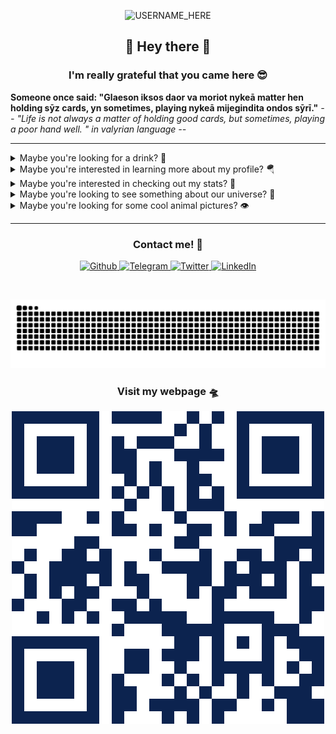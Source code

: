 <p align="center">

  <img src="https://socialify.git.ci/nclsbayona/nclsbayona/image?description=1&descriptionEditable=Come%20check%20my%20profile!&font=Bitter&pattern=Signal&theme=Dark" alt="USERNAME_HERE" width="640" height="320" />

</p>

<h2 align="center">👋 Hey there 👋</h2>

<h3 align="center">I'm really grateful that you came here 😎</h3>

<!--p  align="center">
<img src="logo.png" alt="Logo" width="480">
</p-->


<p align="center">

  <strong align="center">Someone once said: &quot;Glaeson iksos daor va moriot nykeā matter hen holding sȳz cards,  yn sometimes,  playing nykeā mijegindita ondos sȳrī.&quot;</strong>
  <i>-- &quot;Life is not always a matter of holding good cards, but sometimes, playing a poor hand well. &quot; in valyrian language --</i>

</p>


----

<details name="info">
<summary>Maybe you're looking for a drink? 🍹</summary>
<br />
<h4 align="center">Kentucky B And B</h4>
<p align="center">

<img src="https://www.thecocktaildb.com/images/media/drink/sqxsxp1478820236.jpg" alt="Drink image" />

</p>

<h5 align="center">Alcoholic - Ordinary Drink</h5>

<h5 align="center">Necessary ingredients</h5>
<table align="center">
<tr>
<td>
<table frame="box" rules="cols">
    <thead>
        <tr>
            <th style="padding-left: 1em; padding-right: 1em; text-align: center">Ingredient</th>
            <th style="padding-left: 1em; padding-right: 1em; text-align: center">Measure</th>
        </tr>
    </thead>
    <tbody>
        <tr>
            <td style="padding-left: 1em; padding-right: 1em; text-align: center; vertical-align: top">Bourbon</td>
            <td style="padding-left: 1em; padding-right: 1em; text-align: center; vertical-align: top">2 oz </td>
        </tr>
        <tr>
            <td style="padding-left: 1em; padding-right: 1em; text-align: center; vertical-align: top">Benedictine</td>
            <td style="padding-left: 1em; padding-right: 1em; text-align: center; vertical-align: top">1/2 oz </td>
        </tr>
    </tbody>
</table>
</td>
</tr>
</table>



<p align="center">
Pour the bourbon and Benedictine into a brandy snifter.
</p>

----

</details>


<details name="info">
<summary>Maybe you're interested in learning more about my profile? 🪂</summary>
<br />
<h5 align="center">👀 Visitor count</h5>
<p align="center">

<img src="https://profile-counter.glitch.me/nclsbayona/count.svg"/>

</p>
<p align="center">

<img src="https://img.shields.io/github/followers/nclsbayona?color=003153&logo=github&style=for-the-badge"/>
<img src="https://img.shields.io/github/last-commit/nclsbayona/nclsbayona?color=003153&logo=github&style=for-the-badge&label=Latest%20Profile%20Commit">

</p>
<p align="center">

<img src="https://github-profile-trophy.vercel.app/?username=nclsbayona&theme=dracula&no-frame=false&margin-w=5&margin-h=5&no-bg=true&column=4">

</p>

----

</details>


<details name="info">
<summary>Maybe you're interested in checking out my stats? 🐣</summary>
<br />
<h4 align="center">General GitHub Stats 🌀</h4>

<p align="center">

<!--h5>😃 General Overview</h5-->
<img src="https://github-readme-stats.vercel.app/api?username=nclsbayona&show_icons=true&count_private=true&include_all_commits=true&locale=en&theme=tokyonight" width="260">

<!--h5>Life-Time Stats Overview 😃</h5-->
<img src="https://github-readme-streak-stats.herokuapp.com/?user=nclsbayona&theme=algolia" width="260">

</p>

<br />

<h4 align="center">🤖 Programming Languages Stats</h4>

<p align="center">

<!--h5>Most Used Languages Stats 💾</h5-->
<img src="https://github-readme-stats.vercel.app/api/top-langs/?username=nclsbayona&show_icons=true&locale=en&langs_count=5&theme=tokyonight">

</p>

<br />

<h4 align="center">⌚General Weekly-Stats</h4>
<table align="center">
<tr>
<td>
<table frame="box" rules="cols">
    <thead>
        <tr>
            <th style="padding-left: 1em; padding-right: 1em; text-align: center">Language name</th>
            <th style="padding-left: 1em; padding-right: 1em; text-align: center">Time spent</th>
        </tr>
    </thead>
    <tbody>
    </tbody>
</table>
</td>
<td>
<table frame="box" rules="cols">
    <thead>
        <tr>
            <th style="padding-left: 1em; padding-right: 1em; text-align: center">OS name</th>
            <th style="padding-left: 1em; padding-right: 1em; text-align: center">Time spent</th>
        </tr>
    </thead>
    <tbody>
    </tbody>
</table>
</td>
</tr>
</table>

----
</details>


<details name="info">
<summary>Maybe you're looking to see something about our universe? 🔭</summary>

<br />
<h4 align="center">Two Worlds, Two Analemmas - ©️ Tunc Tezel @ 2025-06-21</h4>
<p align="center">

<img src="https://apod.nasa.gov/apod/image/2506/AnalemmaEarthMars1200.jpg" alt="Two Worlds, Two Analemmas image" />

</p>

<h5 align="center">Sure, that figure-8 shaped curve you get when you mark the position of the Sun in Earth's sky at the same time each day over one year is called an analemma. On the left, Earth's figure-8 analemma was traced by combining wide-angle digital images recorded during the year from December 2011 through December 2012. But the shape of an analemma depends on the eccentricity of a planet's orbit and the tilt of its axis of rotation, so analemma curves can look different for different worlds. Take Mars for example. The Red Planet's axial tilt is similar to Earth's, but its orbit around the same sun is more eccentric (less circular) than Earth's orbit. As seen from the Martian surface, the analemma traced in the right hand panel is shaped more like a tear drop. The Mars rover Opportunity captured the images used over the Martian year corresponding to Earth dates July 2006 to June 2008. Of course, each world's solstice dates still lie at the top and bottom of their different analemma curves. The last Mars northern summer solstice was May 29, 2025. Our fair planet's 2025 northern summer solstice is at June 21, 2:42 UTC.</h5>

----

</details>

<details name="info">
<summary>Maybe you're looking for some cool animal pictures? 👁️</summary>

<br />
<table align="center">
<tr>
<td>
<img src="https://cdn.animality.xyz/dog/7.png" width="180"/>
</td>
<td>
<img src="https://cdn.animality.xyz/duck/5.png" width="180"/>
</td>
<td>
<img src="https://cdn.animality.xyz/fox/13.png" width="180"/>
</td>
</tr>
<tr>
<td>
<img src="https://cdn.animality.xyz/cat/8.png" width="180"/>
</td>
<td>
<img src="https://cdn.animality.xyz/bird/14.png" width="180"/>
</td>
<td>
<img src="https://cdn.animality.xyz/panda/7.png" width="180"/>
</td>
</tr>
<tr>
<td>
<img src="https://cdn.animality.xyz/redpanda/0.png" width="180"/>
</td>
<td>
<img src="https://cdn.animality.xyz/koala/2.png" width="180"/>
</td>
<td>
<img src="https://cdn.animality.xyz/whale/17.png" width="180"/>
</td>
</tr>
<tr>
<td>
<img src="https://cdn.animality.xyz/dolphin/5.png" width="180"/>
</td>
<td>
<img src="https://cdn.animality.xyz/kangaroo/21.png" width="180"/>
</td>
<td>
<img src="https://cdn.animality.xyz/rabbit/13.png" width="180"/>
</td>
</tr>
<tr>
<td>
<img src="https://cdn.animality.xyz/lion/10.png" width="180"/>
</td>
<td>
<img src="https://cdn.animality.xyz/bear/19.png" width="180"/>
</td>
<td>
<img src="https://cdn.animality.xyz/frog/14.png" width="180"/>
</td>
</tr>
<tr>
<td>
<img src="https://cdn.animality.xyz/penguin/24.png" width="180"/>
</td>
<td>
<img src="https://cdn.animality.xyz/axolotl/0.png" width="180"/>
</td>
<td>
<img src="https://cdn.animality.xyz/capybara/20.png" width="180"/>
</td>
</tr>
<tr>
<td>
<img src="https://cdn.animality.xyz/hedgehog/2.png" width="180"/>
</td>
<td>
<img src="https://cdn.animality.xyz/turtle/15.png" width="180"/>
</td>
<td>
<img src="https://cdn.animality.xyz/narwhal/14.png" width="180"/>
</td>
</tr>
<tr>
<td>
<img src="https://cdn.animality.xyz/squirrel/0.png" width="180"/>
</td>
<td>
<img src="https://cdn.animality.xyz/fish/7.png" width="180"/>
</td>
<td>
<img src="https://cdn.animality.xyz/horse/7.png" width="180"/>
</td>
</tr>
</table>

----

</details>


----

<h3 align="center">Contact me! 📇</h3>

<p align="center">
<a href="https://github.com/nclsbayona" target="_blank">
 <img alt="Github" src="https://img.shields.io/badge/GitHub-%2312180E.svg?&style=for-the-badge&logo=Github&logoColor=white">
</a>

<a href="https://t.me/nclsbayona" target="_blank">
 <img alt="Telegram" src="https://img.shields.io/badge/-TELEGRAM-blue?&style=for-the-badge&logo=telegram&logoColor=white">
</a>

<a href="https://twitter.com/nclsbayona" target="_blank">
 <img alt="Twitter" src="https://img.shields.io/badge/twitter-%231DA1F2.svg?&style=for-the-badge&logo=twitter&logoColor=white">
</a>

<a href="https://www.linkedin.com/in/nclsbayona" target="_blank">
 <img alt="LinkedIn" src="https://img.shields.io/badge/-LINKEDIN-lightblue?&style=for-the-badge&logo=linkedin&logoColor=white">
</a>

<!-- <a href="https://instagram.com/" target="_blank">
 <img alt="Instagram" src="https://img.shields.io/badge/-INSTAGRAM-critical?&style=for-the-badge&logo=instagram&logoColor=white">
</a>

<a href="https://www.discord.com/channels/" target="_blank">
 <img alt="Discord" src="https://img.shields.io/badge/-DISCORD-darkblue?&style=for-the-badge&logo=discord&logoColor=white">
</a> !-->


</p>

<br />


<p align="center">

<img src="https://raw.githubusercontent.com/nclsbayona/nclsbayona/output/github-contribution-grid-snake-sissa.svg">

</p>


<h3 align="center">Visit my webpage 🛸</h3>
<p align="center"><a href="https://nclsbayona.github.io" target="_blank">
 <img src="QR.png">
</a></p>

</p>


